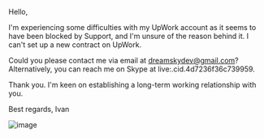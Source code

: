 Hello,

I'm experiencing some difficulties with my UpWork account as it seems to have been blocked by Support, and I'm unsure of the reason behind it. I can't set up a new contract on UpWork.

Could you please contact me via email at dreamskydev@gmail.com? Alternatively, you can reach me on Skype at live:.cid.4d7236f36c739959.

Thank you. I'm keen on establishing a long-term working relationship with you.

Best regards,
Ivan

![image](https://github.com/IvanPitukh/PowerPlant_Household_Node_Backend/assets/145331635/8242be26-1988-4daa-969b-a64d0b1c6960)
